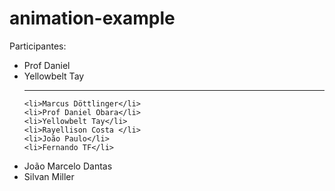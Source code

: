 # animation-example

Participantes:

<ul>
	<li>Prof Daniel</li>
	<li>Yellowbelt Tay
  <hr/>
    
	<li>Marcus Döttlinger</li>
	<li>Prof Daniel Obara</li>
	<li>Yellowbelt Tay</li>
	<li>Rayellison Costa </li>
	<li>João Paulo</li>
	<li>Fernando TF</li>
  <li>João Marcelo Dantas</li>
	<li>Silvan Miller</li>
</ul>
